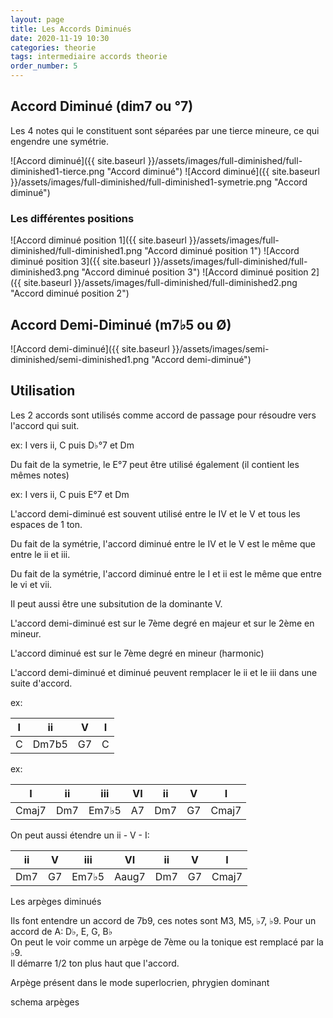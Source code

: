 ```yaml
---
layout: page
title: Les Accords Diminués
date: 2020-11-19 10:30
categories: theorie
tags: intermediaire accords theorie
order_number: 5
---
```


## Accord Diminué (dim7 ou °7)

Les 4 notes qui le constituent sont séparées par une tierce mineure, ce qui engendre une symétrie.

![Accord diminué]({{ site.baseurl }}/assets/images/full-diminished/full-diminished1-tierce.png "Accord diminué")
![Accord diminué]({{ site.baseurl }}/assets/images/full-diminished/full-diminished1-symetrie.png "Accord diminué")

### Les différentes positions

![Accord diminué position 1]({{ site.baseurl }}/assets/images/full-diminished/full-diminished1.png "Accord diminué position 1")
![Accord diminué position 3]({{ site.baseurl }}/assets/images/full-diminished/full-diminished3.png "Accord diminué position 3")
![Accord diminué position 2]({{ site.baseurl }}/assets/images/full-diminished/full-diminished2.png "Accord diminué position 2")

## Accord Demi-Diminué (m7♭5 ou Ø)

![Accord demi-diminué]({{ site.baseurl }}/assets/images/semi-diminished/semi-diminished1.png "Accord demi-diminué")

## Utilisation

Les 2 accords sont utilisés comme accord de passage pour résoudre vers l'accord qui suit.

ex: I vers ii, C puis D♭°7 et Dm

Du fait de la symetrie, le E°7 peut être utilisé également (il contient les mêmes notes)

ex: I vers ii, C puis E°7 et Dm

L'accord demi-diminué est souvent utilisé entre le IV et le V et tous les espaces de 1 ton.

Du fait de la symétrie, l'accord diminué entre le IV et le V est le même que entre le ii et iii.

Du fait de la symétrie, l'accord diminué entre le I et ii est le même que entre le vi et vii.

Il peut aussi être une subsitution de la dominante V.

L'accord demi-diminué est sur le 7ème degré en majeur et sur le 2ème en mineur.

L'accord diminué est sur le 7ème degré en mineur (harmonic)

L'accord demi-diminué et diminué peuvent remplacer le ii et le iii dans une suite d'accord.

ex:

| I  |   ii  |  V | I |
|----|-------|----|---|
| C  | Dm7b5 | G7 | C |

ex:

|   I   |  ii |  iii  | VI | ii  | V  |   I   |
|-------|-----|-------|----|-----|----|-------|
| Cmaj7 | Dm7 | Em7♭5 | A7 | Dm7 | G7 | Cmaj7 |

On peut aussi étendre un ii - V - I:

|  ii |  V |  iii  |   VI  | ii  | V  |   I   |
|-----|----|-------|-------|-----|----|-------|
| Dm7 | G7 | Em7♭5 | Aaug7 | Dm7 | G7 | Cmaj7 |


Les arpèges diminués

Ils font entendre un accord de 7b9, ces notes sont M3, M5, ♭7, ♭9. Pour un accord de A: D♭, E, G, B♭  
On peut le voir comme un arpège de 7ème ou la tonique est remplacé par la ♭9.  
Il démarre 1/2 ton plus haut que l'accord.

Arpège présent dans le mode superlocrien, phrygien dominant

schema arpèges